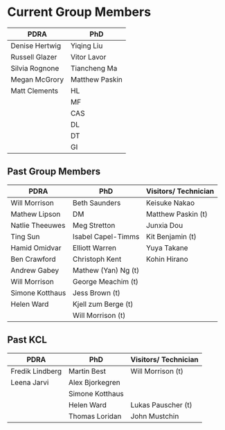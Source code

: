# Current Group Members

| PDRA | PhD | 
|---|--| 
| Denise Hertwig | Yiqing Liu |
| Russell Glazer | Vitor Lavor |
| Silvia Rognone | Tiancheng Ma |
| Megan McGrory | Matthew Paskin |
| Matt Clements | HL
|  | MF
|| CAS
|| DL
|| DT
||GI



##  Past Group Members

| PDRA | PhD | Visitors/ Technician |
|---|--| --|
 Will Morrison | Beth Saunders|  Keisuke Nakao
Mathew Lipson  | DM | Matthew Paskin (t)
Natlie Theeuwes| Meg Stretton|Junxia Dou
  Ting Sun | Isabel Capel-Timms  | Kit Benjamin (t)
Hamid Omidvar | Elliott Warren | Yuya Takane
Ben Crawford | Christoph Kent | Kohin Hirano
Andrew Gabey  | Mathew (Yan) Ng (t)
|Will Morrison| George Meachim (t)
| Simone Kotthaus | Jess Brown (t)
Helen Ward | Kjell zum Berge (t)
|| Will Morrison (t)


## Past KCL
| PDRA | PhD | Visitors/ Technician |
|---|--| --|
| Fredik Lindberg  | Martin Best | Will Morrison (t)
|Leena Jarvi | Alex Bjorkegren|
| | Simone Kotthaus |
| |Helen Ward |   Lukas Pauscher (t)
|| Thomas Loridan | John Mustchin


